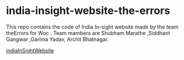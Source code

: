 # india-insight-website-the-errors
This repo contains the code of India In-sight website made by the team theErrors for Woc . Team mambers are Shubham Marathe ,Siddhant Gangwar ,Garima Yadav, Archit Bhatnagar.

[indiaInSightWebsite](https://siddhantgangwar.github.io/india-insight-website-the-errors/)
